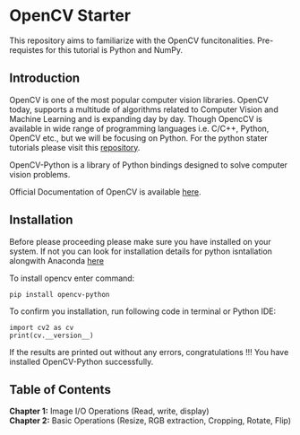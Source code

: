 # OpenCV Starter

This repository aims to familiarize with the OpenCV funcitonalities. Pre-requistes for this tutorial is Python and NumPy.

## Introduction

OpenCV is one of the most popular computer vision libraries. OpenCV today, supports a multitude of algorithms related to Computer Vision and Machine Learning and is expanding day by day. Though OpencCV is available in wide range of programming languages i.e. C/C++, Python, OpenCV etc., but we will be focusing on Python. For the python stater tutorials please visit this [repository](https://github.com/visionatseecs/python-starter).

OpenCV-Python is a library of Python bindings designed to solve computer vision problems.

Official Documentation of OpenCV is available [here](https://docs.opencv.org/).

## Installation

Before please proceeding please make sure you have installed on your system. If not you can look for installation details for python isntallation alongwith Anaconda [here](https://github.com/visionatseecs/python-starter/blob/main/01%20-%20Introduction%20and%20Installation/installation.ipynb)

To install opencv enter command:
```
pip install opencv-python
```

To confirm you installation, run following code in terminal or Python IDE:

```
import cv2 as cv
print(cv.__version__)
```

If the results are printed out without any errors, congratulations !!! You have installed OpenCV-Python successfully.

## Table of Contents
<b>Chapter 1:</b> Image I/O Operations (Read, write, display) <br>
<b>Chapter 2:</b> Basic Operations (Resize, RGB extraction, Cropping, Rotate, Flip)  

